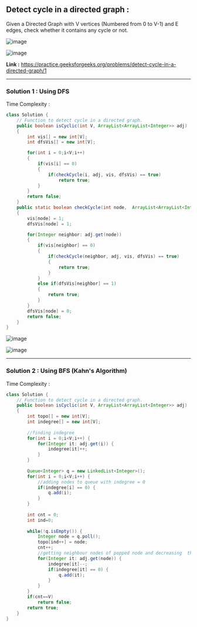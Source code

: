 ## Detect cycle in a directed graph :
Given a Directed Graph with V vertices (Numbered from 0 to V-1) and E edges, check whether it contains any cycle or not.

![image](https://user-images.githubusercontent.com/23376002/161806956-9295db35-bc36-4b27-8dcb-24dd1ae5c1df.png)

![image](https://user-images.githubusercontent.com/23376002/161807075-f8174749-d80a-4734-bdb7-242bf0c285d9.png)


**Link :** https://practice.geeksforgeeks.org/problems/detect-cycle-in-a-directed-graph/1


-----------------------------------------------------------------------------------------------------------------------------------------------


### Solution 1 : Using DFS

Time Complexity :


```java
class Solution {
    // Function to detect cycle in a directed graph.
    public boolean isCyclic(int V, ArrayList<ArrayList<Integer>> adj) 
    {
        int vis[] = new int[V];
        int dfsVis[] = new int[V];

        for(int i = 0;i<V;i++) 
        {
            if(vis[i] == 0) 
            {
                if(checkCycle(i, adj, vis, dfsVis) == true) 
                    return true;
            }
        }
        return false;
    }
    public static boolean checkCycle(int node,  ArrayList<ArrayList<Integer>> adj, int vis[], int dfsVis[]) 
    {
        vis[node] = 1;
        dfsVis[node] = 1;

        for(Integer neighbor: adj.get(node)) 
        {
            if(vis[neighbor] == 0) 
            {
                if(checkCycle(neighbor, adj, vis, dfsVis) == true) 
                {
                    return true;
                }
            } 
            else if(dfsVis[neighbor] == 1) 
            {
                return true;
            }
        }
        dfsVis[node] = 0;
        return false;
    }
}
```

![image](https://user-images.githubusercontent.com/23376002/164914335-388490aa-bfc6-4317-926e-2c7cb7f5e350.png)


![image](https://user-images.githubusercontent.com/23376002/164914087-8f99ed18-acd5-4d9b-833c-42d18ea7cc4d.png)


-----------------------------------------------------------------------------------------------------------------------------------------------


### Solution 2 : Using BFS (Kahn's Algorithm)

Time Complexity :


```java
class Solution {
    // Function to detect cycle in a directed graph.
    public boolean isCyclic(int V, ArrayList<ArrayList<Integer>> adj) 
    {
        int topo[] = new int[V];
        int indegree[] = new int[V];
        
        //finding indegree
        for(int i = 0;i<V;i++) {
            for(Integer it: adj.get(i)) {
                indegree[it]++;
            }
        }
        
        Queue<Integer> q = new LinkedList<Integer>();
        for(int i = 0;i<V;i++) {
            //adding nodes to queue with indegree = 0
            if(indegree[i] == 0) {
                q.add(i);
            }
        }
        
        int cnt = 0;
        int ind=0;
        
        while(!q.isEmpty()) {
            Integer node = q.poll();
            topo[ind++] = node;
            cnt++;
            //getting neighbour nodes of popped node and decreasing  their indegree by1
            for(Integer it: adj.get(node)) {
                indegree[it]--;
                if(indegree[it] == 0) {
                    q.add(it);
                }
            }
        }
        if(cnt==V)
            return false;
        return true;
    }
}
```



